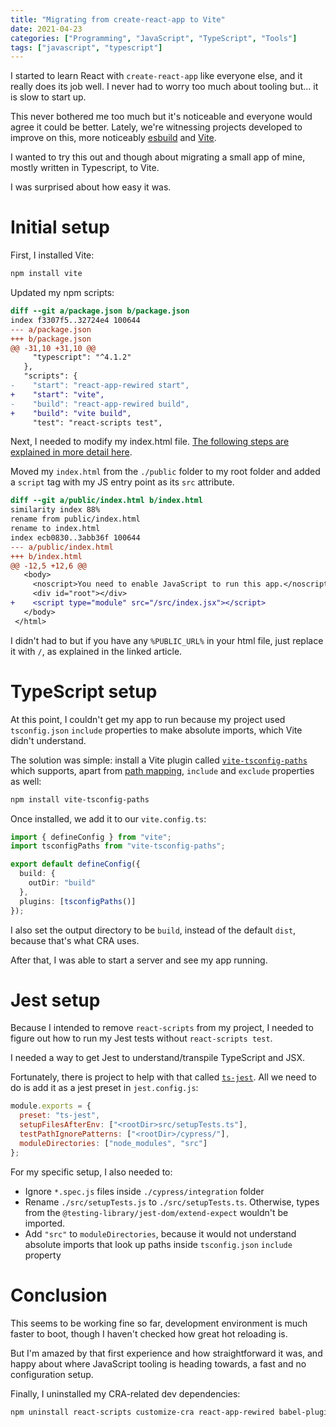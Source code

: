 ```yaml
---
title: "Migrating from create-react-app to Vite"
date: 2021-04-23
categories: ["Programming", "JavaScript", "TypeScript", "Tools"]
tags: ["javascript", "typescript"]
---
```


I started to learn React with `create-react-app` like everyone else, and it
really does its job well. I never had to worry too much about tooling but... it
is slow to start up.

This never bothered me too much but it's noticeable and everyone would agree it
could be better. Lately, we're witnessing projects developed to improve on
this, more noticeably [esbuild](https://github.com/evanw/esbuild) and
[Vite](https://vitejs.dev/).

I wanted to try this out and though about migrating a small app of mine, mostly
written in Typescript, to Vite.

I was surprised about how easy it was.

# Initial setup

First, I installed Vite:

```sh
npm install vite
```

Updated my npm scripts:

```diff
diff --git a/package.json b/package.json
index f3307f5..32724e4 100644
--- a/package.json
+++ b/package.json
@@ -31,10 +31,10 @@
     "typescript": "^4.1.2"
   },
   "scripts": {
-    "start": "react-app-rewired start",
+    "start": "vite",
-    "build": "react-app-rewired build",
+    "build": "vite build",
     "test": "react-scripts test",
```

Next, I needed to modify my index.html file. [The following steps are explained
in more detail here](https://vitejs.dev/guide/#index-html-and-project-root).

Moved my `index.html` from the `./public` folder to my root folder and added
a `script` tag with my JS entry point as its `src` attribute.

```diff
diff --git a/public/index.html b/index.html
similarity index 88%
rename from public/index.html
rename to index.html
index ecb0830..3abb36f 100644
--- a/public/index.html
+++ b/index.html
@@ -12,5 +12,6 @@
   <body>
     <noscript>You need to enable JavaScript to run this app.</noscript>
     <div id="root"></div>
+    <script type="module" src="/src/index.jsx"></script>
   </body>
 </html>
```

I didn't had to but if you have any `%PUBLIC_URL%` in your html file, just
replace it with `/`, as explained in the linked article.

# TypeScript setup

At this point, I couldn't get my app to run because my project used
`tsconfig.json` `include` properties to make absolute imports, which Vite
didn't understand.

The solution was simple: install a Vite plugin called
[`vite-tsconfig-paths`](https://github.com/aleclarson/vite-tsconfig-paths)
which supports, apart from [path
mapping](https://www.typescriptlang.org/docs/handbook/module-resolution.html#path-mapping),
`include` and `exclude` properties as well:

```sh
npm install vite-tsconfig-paths
```

Once installed, we add it to our `vite.config.ts`:

```ts
import { defineConfig } from "vite";
import tsconfigPaths from "vite-tsconfig-paths";

export default defineConfig({
  build: {
    outDir: "build"
  },
  plugins: [tsconfigPaths()]
});
```

I also set the output directory to be `build`, instead of the default `dist`,
because that's what CRA uses.

After that, I was able to start a server and see my app running.

# Jest setup

Because I intended to remove `react-scripts` from my project, I needed to
figure out how to run my Jest tests without `react-scripts test`.

I needed a way to get Jest to understand/transpile TypeScript and JSX.

Fortunately, there is project to help with that called
[`ts-jest`](https://kulshekhar.github.io/ts-jest/). All we need to do is add it
as a jest preset in `jest.config.js`:

```js
module.exports = {
  preset: "ts-jest",
  setupFilesAfterEnv: ["<rootDir>src/setupTests.ts"],
  testPathIgnorePatterns: ["<rootDir>/cypress/"],
  moduleDirectories: ["node_modules", "src"]
};
```

For my specific setup, I also needed to:

- Ignore `*.spec.js` files inside `./cypress/integration` folder
- Rename `./src/setupTests.js` to `./src/setupTests.ts`. Otherwise, types from
  the `@testing-library/jest-dom/extend-expect` wouldn't be imported.
- Add `"src"` to `moduleDirectories`, because it would not understand absolute
  imports that look up paths inside `tsconfig.json` `include` property

# Conclusion

This seems to be working fine so far, development environment is much faster
to boot, though I haven't checked how great hot reloading is.

But I'm amazed by that first experience and how straightforward it was, and
happy about where JavaScript tooling is heading towards, a fast and no
configuration setup.

Finally, I uninstalled my CRA-related dev dependencies:

```sh
npm uninstall react-scripts customize-cra react-app-rewired babel-plugin-import
```
